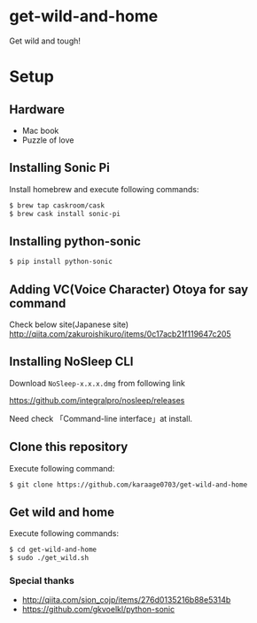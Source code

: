 # get-wild-and-home
Get wild and tough!

# Setup

## Hardware
- Mac book
- Puzzle of love

## Installing Sonic Pi
Install homebrew and execute following commands:
```sh
$ brew tap caskroom/cask
$ brew cask install sonic-pi
```

## Installing python-sonic
```sh
$ pip install python-sonic
```

## Adding VC(Voice Character) Otoya for say command
Check below site(Japanese site)  
http://qiita.com/zakuroishikuro/items/0c17acb21f119647c205

## Installing NoSleep CLI
Download `NoSleep-x.x.x.dmg` from following link

https://github.com/integralpro/nosleep/releases

Need check 「Command-line interface」at install.

## Clone this repository
Execute following command:
```sh
$ git clone https://github.com/karaage0703/get-wild-and-home
```

## Get wild and home
Execute following commands:
```sh
$ cd get-wild-and-home
$ sudo ./get_wild.sh
```

### Special thanks
- http://qiita.com/sion_cojp/items/276d0135216b88e5314b
- https://github.com/gkvoelkl/python-sonic
